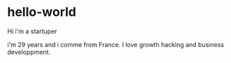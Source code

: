 # hello-world
Hi i'm a startuper 

i'm 29 years and i comme from France.
I love growth hacking and business developpment. 
